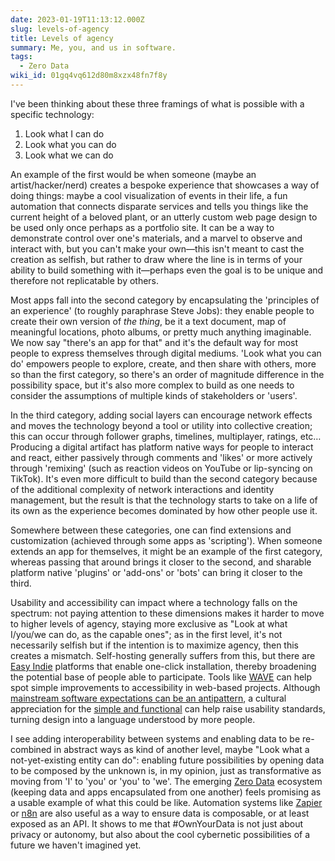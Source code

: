 ```yaml
---
date: 2023-01-19T11:13:12.000Z
slug: levels-of-agency
title: Levels of agency
summary: Me, you, and us in software.
tags:
  - Zero Data
wiki_id: 01gq4vq612d80m8xzx48fn7f8y
---
```

I've been thinking about these three framings of what is possible with a specific technology:

1. Look what I can do
2. Look what you can do
3. Look what we can do

An example of the first would be when someone (maybe an artist/hacker/nerd) creates a bespoke experience that showcases a way of doing things: maybe a cool visualization of events in their life, a fun automation that connects disparate services and tells you things like the current height of a beloved plant, or an utterly custom web page design to be used only once perhaps as a portfolio site. It can be a way to demonstrate control over one's materials, and a marvel to observe and interact with, but you can't make your own—this isn't meant to cast the creation as selfish, but rather to draw where the line is in terms of your ability to build something with it—perhaps even the goal is to be unique and therefore not replicatable by others.

Most apps fall into the second category by encapsulating the 'principles of an experience' (to roughly paraphrase Steve Jobs): they enable people to create their own version of _the thing_, be it a text document, map of meaningful locations, photo albums, or pretty much anything imaginable. We now say "there's an app for that" and it's the default way for most people to express themselves through digital mediums. 'Look what you can do' empowers people to explore, create, and then share with others, more so than the first category, so there's an order of magnitude difference in the possibility space, but it's also more complex to build as one needs to consider the assumptions of multiple kinds of stakeholders or 'users'.

In the third category, adding social layers can encourage network effects and moves the technology beyond a tool or utility into collective creation; this can occur through follower graphs, timelines, multiplayer, ratings, etc… Producing a digital artifact has platform native ways for people to interact and react, either passively through comments and 'likes' or more actively through 'remixing' (such as reaction videos on YouTube or lip-syncing on TikTok). It's even more difficult to build than the second category because of the additional complexity of network interactions and identity management, but the result is that the technology starts to take on a life of its own as the experience becomes dominated by how other people use it.

Somewhere between these categories, one can find extensions and customization (achieved through some apps as 'scripting'). When someone extends an app for themselves, it might be an example of the first category, whereas passing that around brings it closer to the second, and sharable platform native 'plugins' or 'add-ons' or 'bots' can bring it closer to the third.

Usability and accessibility can impact where a technology falls on the spectrum: not paying attention to these dimensions makes it harder to move to higher levels of agency, staying more exclusive as "Look at what I/you/we can do, as the capable ones"; as in the first level, it's not necessarily selfish but if the intention is to maximize agency, then this creates a mismatch. Self-hosting generally suffers from this, but there are [Easy Indie](https://easyindie.app) platforms that enable one-click installation, thereby broadening the potential base of people able to participate. Tools like [WAVE](https://wave.webaim.org) can help spot simple improvements to accessibility in web-based projects. Although [mainstream software expectations can be an antipattern](https://rosano.hmm.garden/01gq5znszqemzj0z45pzkrw2f6), a cultural appreciation for the [simple and functional](https://jenson.org/free) can help raise usability standards, turning design into a language understood by more people.

I see adding interoperability between systems and enabling data to be re-combined in abstract ways as kind of another level, maybe "Look what a not-yet-existing entity can do": enabling future possibilities by opening data to be composed by the unknown is, in my opinion, just as transformative as moving from 'I' to 'you' or 'you' to 'we'. The emerging [Zero Data](https://0data.app) ecosystem (keeping data and apps encapsulated from one another) feels promising as a usable example of what this could be like. Automation systems like [Zapier](https://zapier.com) or [n8n](https://n8n.io) are also useful as a way to ensure data is composable, or at least exposed as an API. It shows to me that #OwnYourData is not just about privacy or autonomy, but also about the cool cybernetic possibilities of a future we haven't imagined yet.
